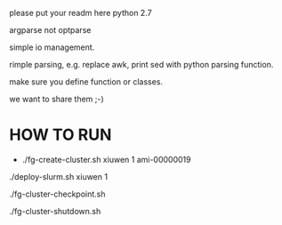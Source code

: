 please put your readm here
python 2.7

argparse not optparse

simple io management.

rimple parsing, e.g. replace awk, print sed with python parsing function.

make sure you define function or classes.

we want to share them ;-)

HOW TO RUN
==========

* ./fg-create-cluster.sh xiuwen 1 ami-00000019

./deploy-slurm.sh xiuwen 1

./fg-cluster-checkpoint.sh

./fg-cluster-shutdown.sh


